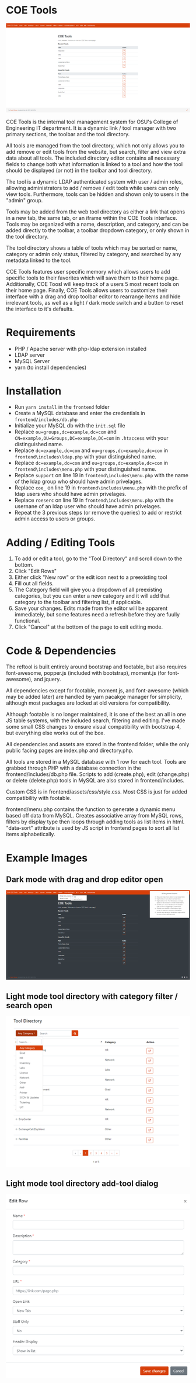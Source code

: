 # COE Tools

![Light Mode Home](https://github.com/cdgco/coetools/blob/master/docs/light-home.png?raw=true)


COE Tools is the internal tool management system for OSU's College of Engineering IT department. It is a dynamic link / tool manager with two primary sections, the toolbar and the tool directory.

All tools are managed from the tool directory, which not only allows you to add remove or edit tools from the website, but search, filter and view extra data about all tools.
The included directory editor contains all necessary fields to change both what information is linked to a tool and how the tool should be displayed (or not) in the toolbar and tool directory.

The tool is a dynamic LDAP authenticated system with user / admin roles, allowing administrators to add / remove / edit tools while users can only view tools.
Furthermore, tools can be hidden and shown only to users in the "admin" group.

Tools may be added from the web tool directory as either a link that opens in a new tab, the same tab, or an iframe within the COE Tools interface.
Tools may be organized with a name, description, and category, and can be added directly to the toolbar, a toolbar dropdown category, or only shown in the tool directory.

The tool directory shows a table of tools which may be sorted or name, category or admin only status, filtered by category, and searched by any metadata linked to the tool.

COE Tools features user specific memory which allows users to add specific tools to their favorites which will save them to their home page.
Additionally, COE Toosl will keep track of a users 5 most recent tools on their home page.
Finally, COE Tools allows users to customize their interface with a drag and drop toolbar editor to rearrange items and hide irrelevant tools, as well as a light / dark mode switch and a button to reset the interface to it's defaults.

# Requirements

* PHP / Apache server with php-ldap extension installed
* LDAP server
* MySQL Server
* yarn (to install dependencies)

# Installation

* Run `yarn install` in the `frontend` folder
* Create a MySQL database and enter the credentials in `frontend/includes/db.php`
* Initialize your MySQL db with the `init.sql` file
* Replace `ou=groups,dc=example,dc=com` and `CN=example,OU=Groups,DC=example,DC=com` in `.htaccess` with your distinguished name.
* Replace `dc=example,dc=com` and `ou=groups,dc=example,dc=com` in `frontend\includes\ldap.php` with your distinguished name.
* Replace `dc=example,dc=com` and `ou=groups,dc=example,dc=com` in `frontend\includes\menu.php` with your distinguished name.
* Replace `support` on line 19 in `frontend\includes\menu.php` with the name of the ldap group who should have admin privelages.
* Replace `coe_` on line 19 in `frontend\includes\menu.php` with the prefix of ldap users who should have admin privelages.
* Replace `roeserc` on line 19 in `frontend\includes\menu.php` with the usernane of an ldap user who should have admin privelages.
* Repeat the 3 previous steps (or remove the queries) to add or restrict admin access to users or groups.

# Adding / Editing Tools

1. To add or edit a tool, go to the "Tool Directory" and scroll down to the bottom.
2. Click "Edit Rows"
3. Either click "New row" or the edit icon next to a preexisting tool
4. Fill out all fields.
5. The Category field will give you a dropdown of all preexisting categories, but you can enter a new category and it will add that category to the toolbar and filtering list, if applicable.
6. Save your changes. Edits made from the editor will be apparent immediately, but some features need a refresh before they are fuully functional.
7. Click "Cancel" at the bottom of the page to exit editing mode.

# Code & Dependencies

The reftool is built entirely around bootstrap and footable, but also requires font-awesome, popper.js (included with bootstrap), moment.js (for font-awesome), and jquery.

All dependencies except for footable, moment.js, and font-awesome (which may be added later) are handled by yarn pacakge manager for simplicity, although most packages are locked at old versions for compatibility.

Although footable is no longer maintained, it is one of the best an all in one JS table systems, with the included search, filtering and editing. I've made some small CSS changes to ensure visual compatibility with bootstrap 4, but everything else works out of the box.

All dependencies and assets are stored in the frontend folder, while the only public facing pages are index.php and directory.php.

All tools are stored in a MySQL database with 1 row for each tool. Tools are grabbed through PHP with a database connection in the frontend/includes/db.php file. Scripts to add (create.php), edit (change.php) or delete (delete.php) tools in MySQL are also stored in frontend/includes.

Custom CSS is in frontend/assets/css/style.css. Most CSS is just for added compatibility with footable.

frontend/menu.php contains the function to generate a dynamic menu based off data from MySQL. Creates associative array from MySQL rows, filters by display type then loops through adding tools as list items in html. "data-sort" attribute is used by JS script in frontend pages to sort all list items alphabetically.

# Example Images

## Dark mode with drag and drop editor open
![Dark Mode Home With Editor](https://github.com/cdgco/coetools/blob/master/docs/dark-home-editor.png?raw=true)

## Light mode tool directory with category filter / search open
![Light Mode Tool Directory](https://github.com/cdgco/coetools/blob/master/docs/light-directory-dropdown.png?raw=true)

## Light mode tool directory add-tool dialog
![Light Mode Add Tool Dialog](https://github.com/cdgco/coetools/blob/master/docs/light-add-tool-dialog.png?raw=true)
